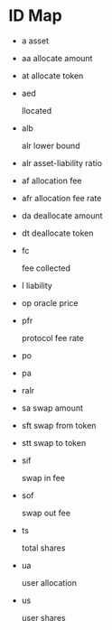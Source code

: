 # ID Map

-   a
    asset

-   aa
    allocate amount

-   at
    allocate token

-   aed

    llocated

-   alb

    alr lower bound

-   alr
    asset-liability ratio

-   af
    allocation fee
-   afr
    allocation fee rate

-   da
    deallocate amount

-   dt
    deallocate token

-   fc

    fee collected

-   l
    liability

-   op
    oracle price

-   pfr

    protocol fee rate

-   po

-   pa

-   ralr

-   sa
    swap amount

-   sft
    swap from token
-   stt
    swap to token

-   sif

    swap in fee

-   sof

    swap out fee

-   ts

    total shares

-   ua

    user allocation

-   us

    user shares
